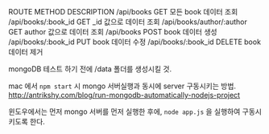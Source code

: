 ROUTE	METHOD	DESCRIPTION
/api/books	GET	모든 book 데이터 조회
/api/books/:book_id	GET	 _id 값으로 데이터 조회
/api/books/author/:author	GET	author 값으로 데이터 조회
/api/books	POST	book 데이터 생성
/api/books/:book_id	PUT	book 데이터 수정
/api/books/:book_id	DELETE	book 데이터 제거

mongoDB 테스트 하기 전에 /data 폴더를 생성시킬 것.

mac 에서 `npm start` 시 mongo 서버실행과 동시에 server 구동시키는 방법.
http://antrikshy.com/blog/run-mongodb-automatically-nodejs-project

윈도우에서는 먼저 mongo 서버를 먼저 실행한 후에, `node app.js` 을 실행하여 구동시키도록 한다.